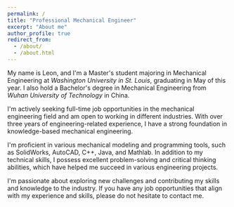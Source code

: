 ```yaml
---
permalink: /
title: "Professional Mechanical Engineer"
excerpt: "About me"
author_profile: true
redirect_from: 
  - /about/
  - /about.html
---
```


My name is Leon, and I'm a Master's student majoring in Mechanical Engineering at <i>Washington University in St. Louis</i>, graduating in May of this year. I also hold a Bachelor's degree in Mechanical Engineering from <i>Wuhan University  of Technology</i> in China.

I'm actively seeking full-time job opportunities in the mechanical engineering field and am open to working in different industries. With over three years of engineering-related experience, I have a strong foundation in knowledge-based mechanical engineering.

I'm proficient in various mechanical modeling and programming tools, such as SolidWorks, AutoCAD, C++, Java, and Mathlab. In addition to my technical skills, I possess excellent problem-solving and critical thinking abilities, which have helped me succeed in various engineering projects.

I'm passionate about exploring new challenges and contributing my skills and knowledge to the industry. If you have any job opportunities that align with my experience and skills, please do not hesitate to contact me.

